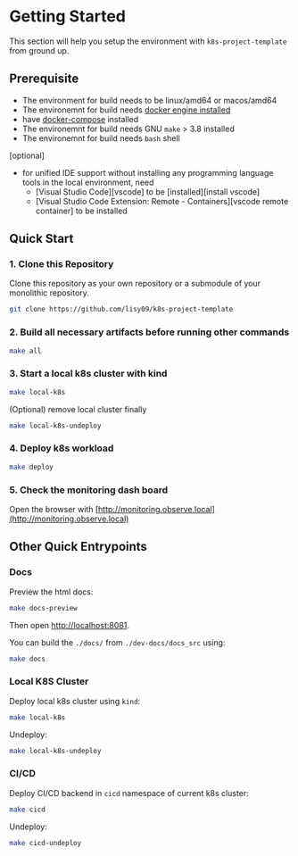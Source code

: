 # Getting Started

This section will help you setup the environment with `k8s-project-template` from ground up.

## Prerequisite

- The environment for build needs to be linux/amd64 or macos/amd64
- The environemnt for build needs [docker engine installed](https://docs.docker.com/engine/install/)
- have [docker-compose](https://docs.docker.com/compose/install/) installed
- The environemnt for build needs GNU `make` > 3.8 installed
- The environemnt for build needs `bash` shell

[optional]
- for unified IDE support without installing any programming language tools in the local environment, need 
  - [Visual Studio Code][vscode] to be [installed][install vscode]
  - [Visual Studio Code Extension: Remote - Containers][vscode remote container] to be installed

## Quick Start

### 1. Clone this Repository

Clone this repository as your own repository or a submodule of your monolithic repository.

```bash
git clone https://github.com/lisy09/k8s-project-template
```

### 2. Build all necessary artifacts before running other commands

```bash
make all
```

### 3. Start a local k8s cluster with kind

```bash
make local-k8s
```

(Optional) remove local cluster finally

```bash
make local-k8s-undeploy
```

### 4. Deploy k8s workload

```bash
make deploy
```

### 5. Check the monitoring dash board 

Open the browser with [http://monitoring.observe.local](http://monitoring.observe.local)

## Other Quick Entrypoints

### Docs

Preview the html docs:

```bash
make docs-preview
```

Then open [http://localhost:8081](http://localhost:8081).


You can build the `./docs/` from `./dev-docs/docs_src` using:

```bash
make docs
```

### Local K8S Cluster

Deploy local k8s cluster using `kind`:

```bash
make local-k8s
```

Undeploy:

```bash
make local-k8s-undeploy
```

### CI/CD

Deploy CI/CD backend in `cicd` namespace of current k8s cluster:

```bash
make cicd
```

Undeploy:

```bash
make cicd-undeploy
```